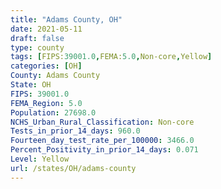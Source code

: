 ```yaml
---
title: "Adams County, OH"
date: 2021-05-11
draft: false
type: county
tags: [FIPS:39001.0,FEMA:5.0,Non-core,Yellow]
categories: [OH]
County: Adams County
State: OH
FIPS: 39001.0
FEMA_Region: 5.0
Population: 27698.0
NCHS_Urban_Rural_Classification: Non-core
Tests_in_prior_14_days: 960.0
Fourteen_day_test_rate_per_100000: 3466.0
Percent_Positivity_in_prior_14_days: 0.071
Level: Yellow
url: /states/OH/adams-county
---
```



